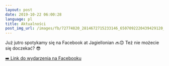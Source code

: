 ```yaml
---
layout: post
date: 2019-10-22 06:00:28
language: pl
title: Aktualności
post_img_url: /images/fb/72774820_2814672715233146_6507092220439429120_n.jpg
---
```


Już jutro spotykamy się na Facebook at Jagiellonian 🔜😊
Też nie możecie się doczekać? 😎

 <a href="https://www.facebook.com/events/520258608809764/">➡️ Link do wydarzenia na Facebooku</a>